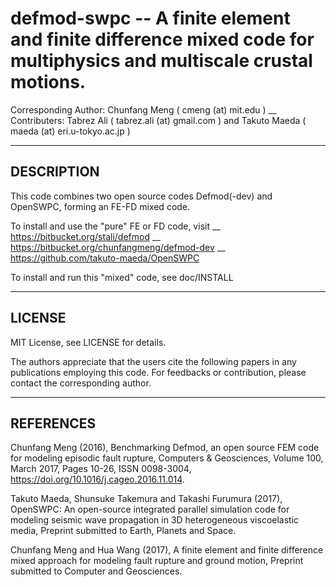 # defmod-swpc -- A finite element and finite difference mixed code for multiphysics and multiscale crustal motions. 

Corresponding Author: Chunfang Meng ( cmeng (at) mit.edu ) __
Contributers: Tabrez Ali ( tabrez.ali (at) gmail.com ) and Takuto Maeda ( maeda (at) eri.u-tokyo.ac.jp )

* * *

## DESCRIPTION
This code combines two open source codes Defmod(-dev) and OpenSWPC, forming an FE-FD mixed code. 

To install and use the "pure" FE or FD code, visit __ 
https://bitbucket.org/stali/defmod __ 
https://bitbucket.org/chunfangmeng/defmod-dev __
https://github.com/takuto-maeda/OpenSWPC

To install and run this "mixed" code, see doc/INSTALL

* * *

## LICENSE
MIT License, see LICENSE for details.

The authors appreciate that the users cite the following papers in any publications employing this code. For feedbacks or contribution, please contact the corresponding author.  


* * *

## REFERENCES

Chunfang Meng (2016), Benchmarking Defmod, an open source FEM code for modeling episodic fault rupture, Computers & Geosciences, Volume 100, March 2017, Pages 10-26, ISSN 0098-3004, https://doi.org/10.1016/j.cageo.2016.11.014.

Takuto Maeda, Shunsuke Takemura and Takashi Furumura (2017), OpenSWPC: An open-source integrated parallel simulation code for modeling seismic wave propagation in 3D heterogeneous viscoelastic media, Preprint submitted to Earth, Planets and Space. 

Chunfang Meng and Hua Wang (2017), A finite element and finite difference mixed approach for modeling fault rupture and ground motion, Preprint submitted to Computer and Geosciences.

